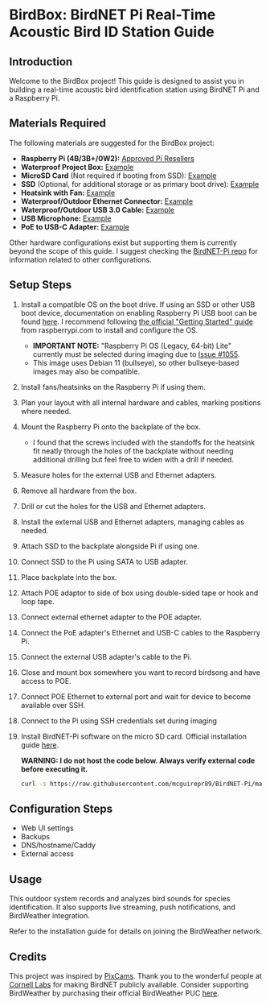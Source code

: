
# BirdBox: BirdNET Pi Real-Time Acoustic Bird ID Station Guide

## Introduction
Welcome to the BirdBox project! This guide is designed to assist you in building a real-time acoustic bird identification station using BirdNET Pi and a Raspberry Pi.

## Materials Required
The following materials are suggested for the BirdBox project:

- **Raspberry Pi (4B/3B+/0W2):** [Approved Pi Resellers](https://www.raspberrypi.com/resellers/?q=)
- **Waterproof Project Box:** [Example](https://www.amazon.com/dp/B085QCT543)
- **MicroSD Card** (Not required if booting from SSD): [Example](https://www.amazon.com/dp/B09W9XYQCQ)
- **SSD** (Optional, for additional storage or as primary boot drive): [Example](https://www.amazon.com/dp/B01N5IB20Q)
- **Heatsink with Fan:** [Example](https://www.amazon.com/dp/B07Z3Q417K)
- **Waterproof/Outdoor Ethernet Connector:** [Example](https://www.amazon.com/dp/B07PH4GL2F)
- **Waterproof/Outdoor USB 3.0 Cable:** [Example](https://www.amazon.com/dp/B079957VC3)
- **USB Microphone:** [Example](https://www.amazon.com/dp/B06XCKGLTP)
- **PoE to USB-C Adapter:** [Example](https://www.amazon.com/dp/B087F4QCTR)

Other hardware configurations exist but supporting them is currently beyond the scope of this guide.
I suggest checking the [BirdNET-Pi repo](https://github.com/mcguirepr89/BirdNET-Pi) for information related to other configurations.

## Setup Steps
1. Install a compatible OS on the boot drive. If using an SSD or other USB boot device, documentation on enabling Raspberry Pi USB boot can be found [here](https://www.raspberrypi.com/documentation/computers/raspberry-pi.html#usb-mass-storage-boot).
	I recommend following [the official "Getting Started" guide](https://www.raspberrypi.com/documentation/computers/getting-started.html) from raspberrypi.com to install and configure the OS.
	  *	**IMPORTANT NOTE:** "Raspberry Pi OS (Legacy, 64-bit) Lite" currently must be selected during imaging due to [Issue #1055](https://github.com/mcguirepr89/BirdNET-Pi/issues/1055). 
	  *	This image uses Debian 11 (bullseye), so other bullseye-based images may also be compatible. 
2. Install fans/heatsinks on the Raspberry Pi if using them.
3. Plan your layout with all internal hardware and cables, marking positions where needed.
4. Mount the Raspberry Pi onto the backplate of the box.  
	  *	I found that the screws included with the standoffs for the heatsink fit neatly through the holes of the backplate without needing additional drilling but feel free to widen with a drill if needed.
5. Measure holes for the external USB and Ethernet adapters.
6. Remove all hardware from the box.
7. Drill or cut the holes for the USB and Ethernet adapters.
8. Install the external USB and Ethernet adapters, managing cables as needed.
9. Attach SSD to the backplate alongside Pi if using one.
10. Connect SSD to the Pi using SATA to USB adapter.
11. Place backplate into the box.
12. Attach POE adaptor to side of box using double-sided tape or hook and loop tape.
13. Connect external ethernet adapter to the POE adapter.
14. Connect the PoE adapter's Ethernet and USB-C cables to the Raspberry Pi.
15. Connect the external USB adapter's cable to the Pi.
16. Close and mount box somewhere you want to record birdsong and have access to POE.
17. Connect POE Ethernet to external port and wait for device to become available over SSH.
18. Connect to the Pi using SSH credentials set during imaging
19. Install BirdNET-Pi software on the micro SD card. Official installation guide [here](https://github.com/mcguirepr89/BirdNET-Pi/wiki/Installation-Guide).

	**WARNING: I do not host the code below. Always verify external code before executing it.**

	```bash
	curl -s https://raw.githubusercontent.com/mcguirepr89/BirdNET-Pi/main/newinstaller.sh | bash
 	```

## Configuration Steps
- Web UI settings
- Backups
- DNS/hostname/Caddy
- External access

## Usage
This outdoor system records and analyzes bird sounds for species identification. 
It also supports live streaming, push notifications, and BirdWeather integration. 

Refer to the installation guide for details on joining the BirdWeather network.

## Credits
This project was inspired by [PixCams](https://pixcams.com/building-a-birdnet-pi-real-time-acoustic-bird-id-station/). 
Thank you to the wonderful people at [Cornell Labs](https://birdnet.cornell.edu/) for making BirdNET publicly available.
Consider supporting BirdWeather by purchasing their official BirdWeather PUC [here](https://www.birdweather.com/).


